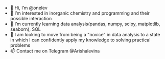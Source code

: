 - 👋 Hi, I’m @onelev
- 👀 I’m interested in inorganic chemistry and programming and their possible interaction
- 🌱 I’m currently learning data analysis(pandas, numpy, scipy, matplotlib, seaborn), SQL
- 💞️ I am looking to move from being a "novice" in data analysis to a state in which I can confidently apply my knowledge to solving practical problems
- 📫 Contact me on Telegram @Arishalevina

<!---
onelev/onelev is a ✨ special ✨ repository because its `README.md` (this file) appears on your GitHub profile.
You can click the Preview link to take a look at your changes.
--->
